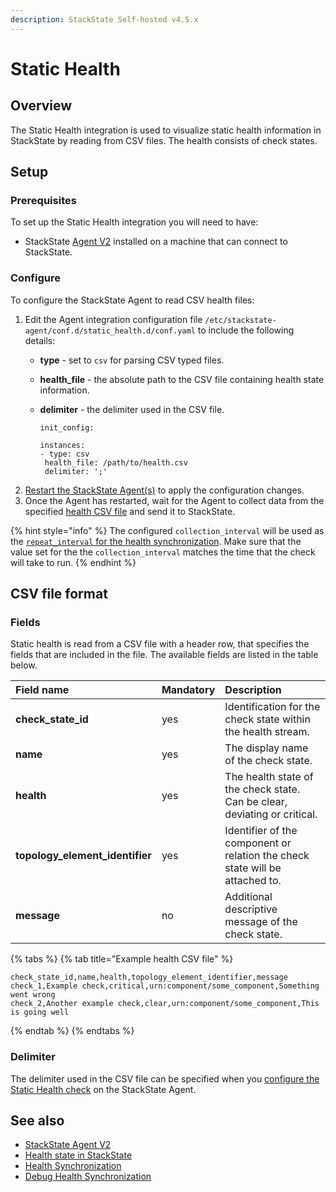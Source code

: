 ```yaml
---
description: StackState Self-hosted v4.5.x
---
```


# Static Health

## Overview

The Static Health integration is used to visualize static health information in StackState by reading from CSV files. The health consists of check states.

## Setup

### Prerequisites

To set up the Static Health integration you will need to have:

* StackState [Agent V2](../../setup/agent/about-stackstate-agent.md) installed on a machine that can connect to StackState.

### Configure

To configure the StackState Agent to read CSV health files:

1. Edit the Agent integration configuration file `/etc/stackstate-agent/conf.d/static_health.d/conf.yaml` to include the following details:
   * **type** - set to `csv` for parsing CSV typed files.
   * **health\_file** - the absolute path to the CSV file containing health state information.
   * **delimiter** - the delimiter used in the CSV file.

     ```text
     init_config:

     instances:
     - type: csv
      health_file: /path/to/health.csv
      delimiter: ';'
     ```
2. [Restart the StackState Agent\(s\)](../../setup/agent/about-stackstate-agent.md#deploy-and-run-stackstate-agent-v2) to apply the configuration changes.
3. Once the Agent has restarted, wait for the Agent to collect data from the specified [health CSV file](static_health.md#csv-file-format) and send it to StackState.

{% hint style="info" %}
The configured `collection_interval` will be used as the [`repeat_interval` for the health synchronization](../../../configure/health/health-synchronization.md#repeat-interval). Make sure that the value set for the the `collection_interval` matches the time that the check will take to run.
{% endhint %}

## CSV file format

### Fields

Static health is read from a CSV file with a header row, that specifies the fields that are included in the file. The available fields are listed in the table below.

| Field name | Mandatory | Description |
| :--- | :--- | :--- |
| **check\_state\_id** | yes | Identification for the check state within the health stream. |
| **name** | yes | The display name of the check state. |
| **health** | yes | The health state of the check state. Can be clear, deviating or critical. |
| **topology\_element\_identifier** | yes | Identifier of the component or relation the check state will be attached to. |
| **message** | no | Additional descriptive message of the check state. |

{% tabs %}
{% tab title="Example health CSV file" %}
```text
check_state_id,name,health,topology_element_identifier,message
check_1,Example check,critical,urn:component/some_component,Something went wrong
check_2,Another example check,clear,urn:component/some_component,This is going well
```
{% endtab %}
{% endtabs %}

### Delimiter

The delimiter used in the CSV file can be specified when you [configure the Static Health check](static_health.md#configure) on the StackState Agent.

## See also

* [StackState Agent V2](../../setup/agent/about-stackstate-agent.md)
* [Health state in StackState](../../use/health-state/health-state-in-stackstate.md)
* [Health Synchronization](../../configure/health/health-synchronization.md)
* [Debug Health Synchronization](../../configure/health/debug-health-sync.md)

